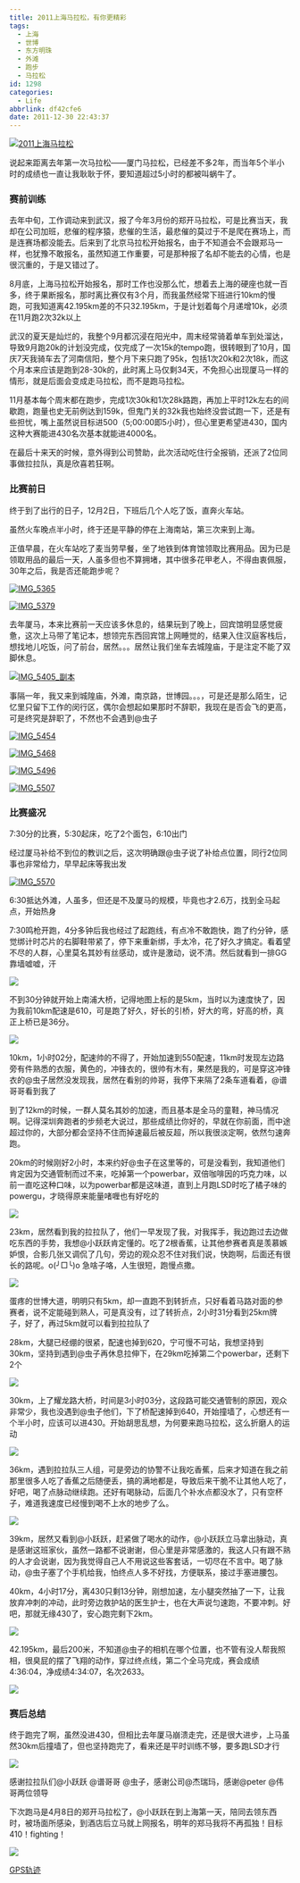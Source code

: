 ```yaml
---
title: 2011上海马拉松，有你更精彩
tags:
  - 上海
  - 世博
  - 东方明珠
  - 外滩
  - 跑步
  - 马拉松
id: 1298
categories:
  - Life
abbrlink: df42cfe6
date: 2011-12-30 22:43:37
---
```

[![2011上海马拉松](/images/2011/12/IMG_5785.jpg "IMG_5785")](/images/2011/12/IMG_5785.jpg)

说起来距离去年第一次马拉松——厦门马拉松，已经差不多2年，而当年5个半小时的成绩也一直让我耿耿于怀，要知道超过5小时的都被叫蜗牛了。

### 赛前训练

去年中旬，工作调动来到武汉，报了今年3月份的郑开马拉松，可是比赛当天，我却在公司加班，悲催的程序猿，悲催的生活，最悲催的莫过于不是爬在赛场上，而是连赛场都没能去。后来到了北京马拉松开始报名，由于不知道会不会跟郑马一样，也犹豫不敢报名，虽然知道工作重要，可是那种报了名却不能去的心情，也是很沉重的，于是又错过了。
<!--more-->
8月底，上海马拉松开始报名，那时工作也没那么忙，想着去上海的硬座也就一百多，终于果断报名，那时离比赛仅有3个月，而我虽然经常下班进行10km的慢跑，可我知道离42.195km差的不只32.195km，于是计划着每个月递增10k，必须在11月跑2次32k以上

武汉的夏天是灿烂的，我整个9月都沉浸在阳光中，周末经常骑着单车到处溜达，导致9月跑20k的计划没完成，仅完成了一次15k的tempo跑，很转眼到了10月，国庆7天我骑车去了河南信阳，整个月下来只跑了95k，包括1次20k和2次18k，而这个月本来应该是跑到28-30k的，此时离上马仅剩34天，不免担心出现厦马一样的情形，就是后面会变成走马拉松，而不是跑马拉松。

11月基本每个周末都在跑步，完成1次30k和1次28k路跑，再加上平时12k左右的间歇跑，跑量也史无前例达到159k，但鬼门关的32k我也始终没尝试跑一下，还是有些担忧，嘴上虽然说目标进500（5;00:00即5小时），但心里更希望进430，国内这种大赛能进430名次基本就能进4000名。

在最后十来天的时候，意外得到公司赞助，此次活动吃住行全报销，还派了2位同事做拉拉队，真是欣喜若狂啊。

### 比赛前日

终于到了出行的日子，12月2日，下班后几个人吃了饭，直奔火车站。

虽然火车晚点半小时，终于还是平静的停在上海南站，第三次来到上海。

正值早晨，在火车站吃了麦当劳早餐，坐了地铁到体育馆领取比赛用品。因为已是领取用品的最后一天，人虽多但也不算拥堵，其中很多花甲老人，不得由衷佩服，30年之后，我是否还能跑步呢？

[![](/images/2011/12/IMG_5365.jpg "IMG_5365")](/images/2011/12/IMG_5365.jpg)

[![](/images/2011/12/IMG_5379.jpg "IMG_5379")](/images/2011/12/IMG_5379.jpg)

去年厦马，本来比赛前一天应该多休息的，结果玩到了晚上，回宾馆明显感觉疲惫，这次上马带了笔记本，想领完东西回宾馆上网睡觉的，结果入住汉庭客栈后，想找地儿吃饭，问了前台，居然。。。居然让我们坐车去城隍庙，于是注定不能了双脚休息。

[![](/images/2011/12/IMG_5405.jpg "IMG_5405_副本")](/images/2011/12/IMG_5405.jpg)

事隔一年，我又来到城隍庙，外滩，南京路，世博园。。。，可是还是那么陌生，记忆里只留下工作的闵行区，偶尔会想起如果那时不辞职，我现在是否会飞的更高，可是终究是辞职了，不然也不会遇到@虫子

[![](/images/2011/12/IMG_5454.jpg "IMG_5454")](/images/2011/12/IMG_5454.jpg)

[![](/images/2011/12/IMG_5468.jpg "IMG_5468")](/images/2011/12/IMG_5468.jpg)

[![](/images/2011/12/IMG_5496.jpg "IMG_5496")](/images/2011/12/IMG_5496.jpg)

[![](/images/2011/12/IMG_5507.jpg "IMG_5507")](/images/2011/12/IMG_5507.jpg)

### 比赛盛况

7:30分的比赛，5:30起床，吃了2个面包，6:10出门

经过厦马补给不到位的教训之后，这次明确跟@虫子说了补给点位置，同行2位同事也非常给力，早早起床等我出发

[![](/images/2011/12/IMG_5570.jpg "IMG_5570")](/images/2011/12/IMG_5570.jpg)

6:30抵达外滩，人虽多，但还是不及厦马的规模，毕竟也才2.6万，找到全马起点，开始热身

7:30鸣枪开跑，4分多钟后我也经过了起跑线，有点冷不敢跑快，跑了约分钟，感觉绑计时芯片的右脚鞋带紧了，停下来重新绑，手太冷，花了好久才搞定。看着望不尽的人群，心里莫名其妙有丝感动，或许是激动，说不清。然后就看到一排GG靠墙嘘嘘，汗

[![](/images/2011/12/IMG_5602.jpg)](/images/2011/12/IMG_5602.jpg)

不到30分钟就开始上南浦大桥，记得地图上标的是5km，当时以为速度快了，因为我前10km配速是610，可是跑了好久，好长的引桥，好大的弯，好高的桥，真正上桥已是36分。

[![](/images/2011/12/IMG_5651.jpg)](/images/2011/12/IMG_5651.jpg)

10km，1小时02分，配速帅的不得了，开始加速到550配速，11km时发现左边路旁有件熟悉的衣服，黄色的，冲锋衣的，很帅有木有，果然是我的，可是穿这冲锋衣的@虫子居然没发现我，居然在看别的帅哥，我停下来隔了2条车道看着，@谱哥哥看到我了

到了12km的时候，一群人莫名其妙的加速，而且基本是全马的童鞋，神马情况啊。记得深圳奔跑者的步频老大说过，那些成绩比你好的，早就在你前面，而中途超过你的，大部分都会坚持不住而掉速最后被反超，所以我很淡定啊，依然匀速奔跑。

20km的时候刚好2小时，本来约好@虫子在这里等的，可是没看到，我知道他们肯定因为交通管制而过不来，吃掉第一个powerbar，双倍咖啡因的巧克力味，以前一直吃这种口味，以为powerbar都是这味道，直到上月跑LSD时吃了橘子味的powergu，才晓得原来能量啫喱也有好吃的

[![](/images/2011/12/IMG_5660.jpg)](/images/2011/12/IMG_5660.jpg)

23km，居然看到我的拉拉队了，他们一早发现了我，对我挥手，我边跑过去边做吃东西的手势，我想@小跃跃肯定懂的。吃了2根香蕉，让其他参赛者真是羡慕嫉妒恨，合影几张又调侃了几句，旁边的观众忍不住对我们说，快跑啊，后面还有很长的路呢。o(╯□╰)o 急啥子咯，人生很短，跑慢点撒。

[![](/images/2011/12/detailed_07.jpg)](/images/2011/12/detailed_07.jpg)

蛋疼的世博大道，明明只有5km，却一直跑不到转折点，只好看着马路对面的参赛者，说不定能碰到熟人，可是真没有，过了转折点，2小时31分看到25km牌子，好了，再过5km就可以看到拉拉队了

28km，大腿已经绷的很紧，配速也掉到620，宁可慢不可站，我想坚持到30km，坚持到遇到@虫子再休息拉伸下，在29km吃掉第二个powerbar，还剩下2个

[![](/images/2011/12/detailed_13.jpg)](/images/2011/12/detailed_13.jpg)

30km，上了耀龙路大桥，时间是3小时03分，这段路可能交通管制的原因，观众非常少，我也没遇到@虫子他们，下了桥配速掉到640，开始撞墙了，心想还有一个半小时，应该可以进430。开始胡思乱想，为何要来跑马拉松，这么折磨人的运动

[![](/images/2011/12/IMG_5747.jpg)](/images/2011/12/IMG_5747.jpg)

36km，遇到拉拉队三人组，可是旁边的协警不让我吃香蕉，后来才知道在我之前那里很多人吃了香蕉之后随便丢，搞的满地都是，导致后来干脆不让其他人吃了，好吧，喝了点脉动继续跑。还好有喝脉动，后面几个补水点都没水了，只有空杯子，难道我速度已经慢到喝不上水的地步了么。

[![](/images/2011/12/IMG_5768.jpg)](/images/2011/12/IMG_5768.jpg)

39km，居然又看到@小跃跃，赶紧做了喝水的动作，@小跃跃立马拿出脉动，真是感谢这班家伙，虽然一路都不说谢谢，但心里是非常感激的，我这人只有跟不熟的人才会说谢，因为我觉得自己人不用说这些客套话，一切尽在不言中。喝了脉动，@虫子塞了个手机给我，怕终点人多不好找，方便联系，接过手塞进腰包。

40km，4小时17分，离430只剩13分钟，刚想加速，左小腿突然抽了一下，让我放弃冲刺的冲动，此时旁边救护站的医生护士，也在大声说匀速跑，不要冲刺。好吧，那就无缘430了，安心跑完剩下2km。

[![](/images/2011/12/detailed_03.jpg)](/images/2011/12/detailed_03.jpg)

42.195km，最后200米，不知道@虫子的相机在哪个位置，也不管有没人帮我照相，很臭屁的摆了飞翔的动作，穿过终点线，第二个全马完成，赛会成绩4:36:04，净成绩4:34:07，名次2633。

[![](/images/2011/12/IMG_5781.jpg)](/images/2011/12/IMG_5781.jpg)

### 赛后总结

终于跑完了啊，虽然没进430，但相比去年厦马崩溃走完，还是很大进步，上马虽然30km后撞墙了，但也坚持跑完了，看来还是平时训练不够，要多跑LSD才行

[![](/images/2011/12/IMG_5794.jpg)](/images/2011/12/IMG_5794_副本1.jpg)

感谢拉拉队们@小跃跃 @谱哥哥 @虫子，感谢公司@杰瑞玛，感谢@peter @伟哥两位领导

下次跑马是4月8日的郑开马拉松了，@小跃跃在到上海第一天，陪同去领东西时，被场面所感染，到酒店后立马就上网报名，明年的郑马我将不再孤独！目标410！fighting！

[![](/images/2011/12/speed.jpg)](/images/2011/12/speed.jpg)

[GPS轨迹](http://www.endomondo.com/workouts/s10JiMINuvc)